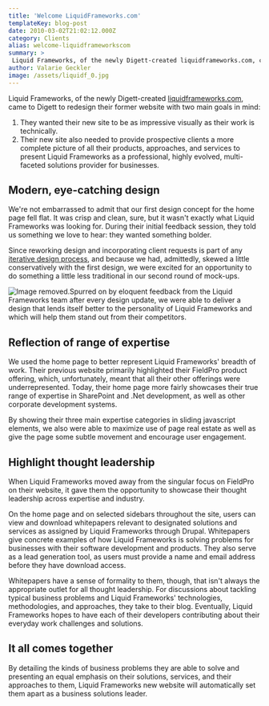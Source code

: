 ```yaml
---
title: 'Welcome LiquidFrameworks.com'
templateKey: blog-post
date: 2010-03-02T21:02:12.000Z
category: Clients
alias: welcome-liquidframeworkscom
summary: > 
 Liquid Frameworks, of the newly Digett-created liquidframeworks.com, came  to Digett to redesign their former website with two main goals in mind:  They wanted their new site to be as impressive visually as their work is technically.  Their new site also needed to provide prospective clients a more complete picture of all their products, approaches, and services to present Liquid Frameworks as a professional, highly evolved, multi-faceted solutions provider for businesses. 
author: Valarie Geckler
image: /assets/liquidf_0.jpg
---
```


Liquid Frameworks, of the newly Digett-created [liquidframeworks.com](http://liquidframeworks.com), came to Digett to redesign their former website with two main goals in mind:

1.  They wanted their new site to be as impressive visually as their work is technically.
2.  Their new site also needed to provide prospective clients a more complete picture of all their products, approaches, and services to present Liquid Frameworks as a professional, highly evolved, multi-faceted solutions provider for businesses.

Modern, eye-catching design
---------------------------

We're not embarrassed to admit that our first design concept for the home page fell flat. It was crisp and clean, sure, but it wasn't exactly what Liquid Frameworks was looking for. During their initial feedback session, they told us something we love to hear: they wanted something bolder.

Since reworking design and incorporating client requests is part of any [iterative design process](/2010/02/01/digett-delivery-process "iterative process"), and because we had, admittedly, skewed a little conservatively with the first design, we were excited for an opportunity to do something a little less traditional in our second round of mock-ups.

![Image removed.](/core/misc/icons/e32700/error.svg "This image has been removed. For security reasons, only images from the local domain are allowed.")Spurred on by eloquent feedback from the Liquid Frameworks team after every design update, we were able to deliver a design that lends itself better to the personality of Liquid Frameworks and which will help them stand out from their competitors.

Reflection of range of expertise
--------------------------------

We used the home page to better represent Liquid Frameworks' breadth of work. Their previous website primarily highlighted their FieldPro product offering, which, unfortunately, meant that all their other offerings were underrepresented. Today, their home page more fairly showcases their true range of expertise in SharePoint and .Net development, as well as other corporate development systems.

By showing their three main expertise categories in sliding javascript elements, we also were able to maximize use of page real estate as well as give the page some subtle movement and encourage user engagement.

Highlight thought leadership
----------------------------

When Liquid Frameworks moved away from the singular focus on FieldPro on their website, it gave them the opportunity to showcase their thought leadership across expertise and industry.

On the home page and on selected sidebars throughout the site, users can view and download whitepapers relevant to designated solutions and services as assigned by Liquid Frameworks through Drupal. Whitepapers give concrete examples of how Liquid Frameworks is solving problems for businesses with their software development and products. They also serve as a lead generation tool, as users must provide a name and email address before they have download access.

Whitepapers have a sense of formality to them, though, that isn't always the appropriate outlet for all thought leadership. For discussions about tackling typical business problems and Liquid Frameworks' technologies, methodologies, and approaches, they take to their blog. Eventually, Liquid Frameworks hopes to have each of their developers contributing about their everyday work challenges and solutions.

It all comes together
---------------------

By detailing the kinds of business problems they are able to solve and presenting an equal emphasis on their solutions, services, and their approaches to them, Liquid Frameworks new website will automatically set them apart as a business solutions leader.